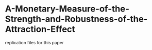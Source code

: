 # A-Monetary-Measure-of-the-Strength-and-Robustness-of-the-Attraction-Effect
replication files for this paper
